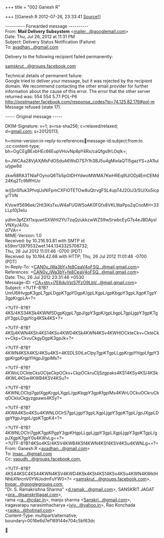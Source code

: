 +++
title = "002 Ganesh R"

+++
[[Ganesh R	2012-07-26, 23:33:41 [Source](https://groups.google.com/g/bvparishat/c/UgZsIWvCQqQ)]]



  
  

---------- Forwarded message ----------  
From: **Mail Delivery Subsystem** \<[mailer...@googlemail.com]()\>  
Date: Thu, Jul 26, 2012 at 11:31 PM  
Subject: Delivery Status Notification (Failure)  
To: [avadhan...@gmail.com]()  
  
  

Delivery to the following recipient failed permanently:  
  

  [samskrut...@groups.facebook.com]()  

  
Technical details of permanent failure:  
Google tried to deliver your message, but it was rejected by the recipient domain. We recommend contacting the other email provider for further information about the cause of this error. The error that the other server returned was: 554 554 5.7.1 POL-P6 <http://postmaster.facebook.com/response_codes?ip=74.125.82.176#pol-m> Message refused (state 17).  
  
----- Original message -----  
  
DKIM-Signature: v=1; a=rsa-sha256; c=relaxed/relaxed;  
    d=[gmail.com](http://gmail.com); s=20120113;  
   
h=mime-version:in-reply-to:references:date:message-id:subject:from:to  
    :cc:content-type;  
    bh=OgCEgBExbHEc66EupVHovNp8pY4Rx/caQfgs9rLOqlk=;  
   
b=JWCAa28VjAXjMsFdOSduA6WsD7S7r1h3BJ5u4gMixIaQTl5gazYS+zA1Iuiu/jgw8d  
   
zkwR8RA3TNlaFOynoQ6Tb5pGtDHYdwoMWMA7KwHREq9U/ODj4EmCEMd24Kq2Tc9MfHUo  
   
w/jSnSfIuk3PfvqUsNiFpmCXFlOTETOw8uQtrvgFSL4upT4J2OiJ3/SU/Xo5icpy/TVN  
   
KVowIf5696ek/2Ht3iKsTxuW4aFUGW5oAK0FGfx8VKLWaPpsZqCnoMH+33LLp10j3eIu  
   
ydhm3pfZXf1xquwtSXWHI2Yt/7zqQzukkzwWZS9wSrwbcEyG7s4eJBDAyslVNXyJ4/0u  
    d7VA==  
MIME-Version: 1.0  
Received: by 10.216.93.81 with SMTP id k59mr13979532wef.144.1343325706732;  
Thu, 26 Jul 2012 11:01:46 -0700 (PDT)  
Received: by 10.194.42.68 with HTTP; Thu, 26 Jul 2012 11:01:46 -0700 (PDT)  
In-Reply-To: \<[CAN0v_iWa3bY+fe8CeaV4oFSQ...@mail.gmail.com]()\>  
References: \<[CAN0v_iWa3bY+fe8CeaV4oFSQ...@mail.gmail.com]()\>  
Date: Thu, 26 Jul 2012 23:31:46 +0530  
Message-ID: \<[CA+stn+i7E6duVstS7FzO9LbV...@mail.gmail.com]()\>  
Subject: =?UTF-8?B?UmU6IHvgpK3gpL7gpLDgpKTgpYDgpK/gpLXgpL/gpKbgpY3gpLXgpKTgpY3gpKrgpLA=?=  
   
=?UTF-8?B?4KS/4KS34KSk4KWNfSDgpKjgpL7gpJ/gpY3gpK/gpLbgpL7gpLjgpY3gpKTgpY3gpLDgpYcg4KSk4KS+?=  
   
=?UTF-8?B?4KSj4KWN4KSh4KS14KSo4KWD4KSk4KWN4KSv4KWHIOCkteCkv+CkteCkv+Ckp+CkvuCkgyDgpK3gpJk=?=  
   
=?UTF-8?B?4KWN4KSX4KS/4KSu4KS+4KSDLS0tLeClpy7gpKTgpLLgpKrgpYHgpLfgpY3gpKrgpKrgpYHgpJ/gpIMs?=  
   
=?UTF-8?B?4KWoLOCkteCksOCljeCkpOCkv+CkpOCkruCljSzgpaks4KS14KSy4KS/4KSk4KWL4KSw4KWB4KSV4KSu?=  
   
=?UTF-8?B?4KWNLOClqi7gpIXgpKrgpLXgpL/gpKbgpY3gpKfgpIMs4KWrLOCkuOCkruCkqOCkluCkgyzgpaws4KSy?=  
   
=?UTF-8?B?4KWA4KSo4KSu4KWNLOClrS7gpLjgpY3gpLXgpLjgpY3gpKTgpL/gpJXgpLDgpYfgpJrgpL/gpKTgpK4=?=  
   
=?UTF-8?B?4KWNLOClri7gpK7gpKPgpY3gpKHgpLLgpLjgpY3gpLXgpLjgpY3gpKTgpL/gpJXgpK7gpY0s4KWvLg==?=  
    =?UTF-8?B?4KSo4KS/4KSV4KWB4KSf4KWN4KSf4KSV4KSu4KWNLg==?=  
From: Ganesh R \<[avadhan...@gmail.com]()\>  
To: [insac...@gmail.com]()  
Cc: [vasudh...@groups.facebook.com](),  
   
=?UTF-8?B?4KS44KSC4KS44KWN4KSV4KWD4KSk4KSt4KS14KSo4KSu4KWN4KWkIHNhbXNrcnV0YWJodmFuYW0=?= \<[samskrut...@groups.facebook.com]()\>,  
    [bvpar...@googlegroups.com](),  
    "Dr. S. Ramakrishna Sharma" \<[d.ramak...@gmail.com]()\>, SANSKRIT JAGAT \<[pra...@sanskritjagat.com]()\>,  
    rama \<[ra...@cdac.in]()\>, manju sharma \<[Sanskri...@gmail.com]()\>,  
    iragavarapu narasimhacharya \<[iviy...@yahoo.in]()\>, Rao Konchada \<[raoko...@hotmail.com]()\>  
Content-Type: multipart/alternative; boundary=0016e6d7ef169144e704c5bf63dc



